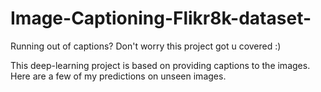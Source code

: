 # Image-Captioning-Flikr8k-dataset-

Running out of captions? Don't worry this project got u covered :)

This deep-learning project is based on providing captions to the images.
Here are a few of my predictions on unseen images.


